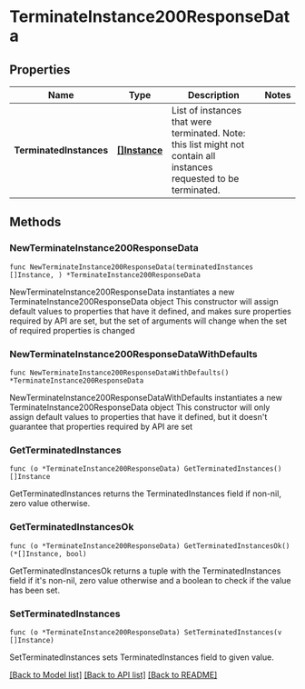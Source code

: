# TerminateInstance200ResponseData

## Properties

Name | Type | Description | Notes
------------ | ------------- | ------------- | -------------
**TerminatedInstances** | [**[]Instance**](Instance.md) | List of instances that were terminated. Note: this list might not contain all instances requested to be terminated. | 

## Methods

### NewTerminateInstance200ResponseData

`func NewTerminateInstance200ResponseData(terminatedInstances []Instance, ) *TerminateInstance200ResponseData`

NewTerminateInstance200ResponseData instantiates a new TerminateInstance200ResponseData object
This constructor will assign default values to properties that have it defined,
and makes sure properties required by API are set, but the set of arguments
will change when the set of required properties is changed

### NewTerminateInstance200ResponseDataWithDefaults

`func NewTerminateInstance200ResponseDataWithDefaults() *TerminateInstance200ResponseData`

NewTerminateInstance200ResponseDataWithDefaults instantiates a new TerminateInstance200ResponseData object
This constructor will only assign default values to properties that have it defined,
but it doesn't guarantee that properties required by API are set

### GetTerminatedInstances

`func (o *TerminateInstance200ResponseData) GetTerminatedInstances() []Instance`

GetTerminatedInstances returns the TerminatedInstances field if non-nil, zero value otherwise.

### GetTerminatedInstancesOk

`func (o *TerminateInstance200ResponseData) GetTerminatedInstancesOk() (*[]Instance, bool)`

GetTerminatedInstancesOk returns a tuple with the TerminatedInstances field if it's non-nil, zero value otherwise
and a boolean to check if the value has been set.

### SetTerminatedInstances

`func (o *TerminateInstance200ResponseData) SetTerminatedInstances(v []Instance)`

SetTerminatedInstances sets TerminatedInstances field to given value.



[[Back to Model list]](../README.md#documentation-for-models) [[Back to API list]](../README.md#documentation-for-api-endpoints) [[Back to README]](../README.md)


